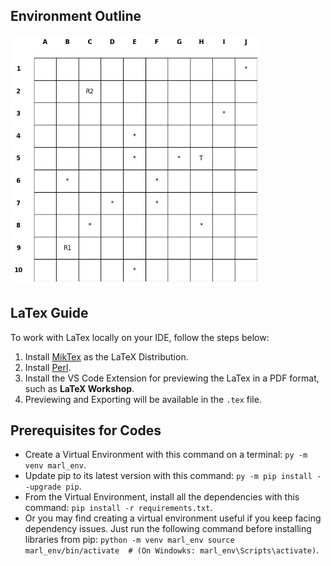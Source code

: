 ## Environment Outline
<img src="poc/output.png" alt="Proof of Concept Output" width="400" height="400"/>

## LaTex Guide
To work with LaTex locally on your IDE, follow the steps below: 
1. Install [MikTex](https://miktex.org/) as the LaTeX Distribution.
2. Install [Perl](https://strawberryperl.com/).
3. Install the VS Code Extension for previewing the LaTex in a PDF format, such as **LaTeX Workshop**.
4. Previewing and Exporting will be available in the `.tex` file. 

## Prerequisites for Codes
* Create a Virtual Environment with this command on a terminal: `py -m venv marl_env`.
* Update pip to its latest version with this command: `py -m pip install --upgrade pip`.
* From the Virtual Environment, install all the dependencies with this command: `pip install -r requirements.txt`.
* Or you may find creating a virtual environment useful if you keep facing dependency issues. Just run the following command before installing libraries from pip: 
`
    python -m venv marl_env
    source marl_env/bin/activate  # (On Windowks: marl_env\Scripts\activate)
`.